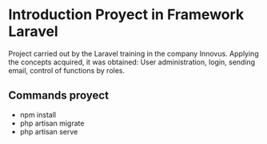 # Introduction Proyect in Framework Laravel

Project carried out by the Laravel training in the company Innovus.
Applying the concepts acquired, it was obtained: User administration, login, sending email, control of functions by roles.

## Commands proyect
- npm install
- php artisan migrate
- php artisan serve